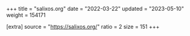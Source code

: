 +++
title = "salixos.org"
date = "2022-03-22"
updated = "2023-05-10"
weight = 154171

[extra]
source = "https://salixos.org/"
ratio = 2
size = 151
+++
